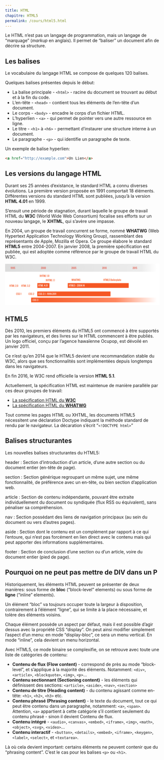 ```yaml
---
title: HTML
chapitre: HTML5
permalink: /cours/html5.html
---
```


Le HTML n’est pas un langage de programmation, mais un langage de “marquage”
(_markup_ en anglais). Il permet de “baliser” un document afin de décrire
sa structure.

Les balises
-----------

Le vocabulaire du langage HTML se compose de quelques 120 balises.

Quelques balises présentes depuis le début:

- La balise principale - `<html>` - racine du document se trouvant au début et
  à la fin du code.
- L’en-tête - `<head>` - contient tous les éléments de
  l’en-tête d’un document.
- Le corps - `<body>` - encadre le corps d’un fichier HTML.
- L’hyperlien - `<a>` - qui permet de pointer vers une autre
  ressource en ligne.
- Le titre - `<h1>` à `<h6>` - permettant
  d’instaurer une structure interne à un document.
- Le paragraphe - `<p>` - qui identifie un paragraphe de texte.

Un exemple de balise hyperlien:

```html
<a href="http://example.com">Un Lien</a>
```

Les versions du langage HTML
----------------------------

Durant ses 25 années d’existance, le standard HTML a connu diverses évolutions.
La première version proposée en 1991 comportait 18 éléments. Différentes
versions du standard HTML sont publiées, jusqu’à la version <b>HTML 4.01</b> en
1999.

S’ensuit une période de stagnation, durant laquelle le groupe de travail HTML
du **W3C** (World Wide Web Consortium) focalise ses efforts sur un nouveau
langage, le **XHTML**, qui s’avère une impasse.

En 2004, un groupe de travail concurrent se forme, nommé **WHATWG** (Web
Hypertext Application Technology Working Group), rassemblant des représentants
de Apple, Mozilla et Opera. Ce groupe élabore le standard **HTML5** entre
2004-2007. En janvier 2008, la première spécification est publiée, qui est
adoptée comme référence par le groupe de travail HTML du W3C.

![](assets/imgs/standards-timeline-html-by-cours-web.ch.png)

HTML5
-----

Dès 2010, les premiers éléments du HTML5 ont commencé à être supportés par les
navigateurs, et des livres sur le HTML commencent à être publiés. Un logo
officiel, conçu par l’agence hawaïenne Ocupop, est dévoilé en janvier 2011.

Ce n’est qu’en 2014 que le HTML5 devient une recommandation stable du W3C,
alors que ses fonctionnalités sont implémentées depuis longtemps dans les
navigateurs.

En fin 2016, le W3C rend officielle la version **HTML 5.1**.

Actuellement, la spécification HTML est maintenue de manière parallèle par ces
deux groupes de travail:

- [La spécification HTML du **W3C**](https://w3c.github.io/html/)
- [La spécification HTML du **WHATWG**](https://html.spec.whatwg.org/multipage/)

Tout comme les pages HTML ou XHTML, les documents HTML5 nécessitent une
déclaration Doctype indiquant la méthode standard de rendu par le navigateur.
La décaration s’écrit “`<!DOCTYPE html>`”

Balises structurantes
---------------------

Les nouvelles balises structurantes du HTML5:

header
: Section d’introduction d’un article, d’une autre section ou du document
entier (en-tête de page).

section
: Section générique regroupant un même sujet, une même fonctionnalité, de
préférence avec un en-tête, ou bien section d’application web.

article
: Section de contenu indépendante, pouvant être extraite individuellement du
document ou syndiquée (flux RSS ou équivalent), sans pénaliser sa
compréhension.

nav
: Section possédant des liens de navigation principaux (au sein du document ou
vers d’autres pages).

aside
: Section dont le contenu est un complément par rapport à ce qui l’entoure, qui
n’est pas forcément en lien direct avec le contenu mais qui peut apporter des
informations supplémentaires.

footer
: Section de conclusion d’une section ou d’un article, voire du document entier
(pied de page).

Pourquoi on ne peut pas mettre de DIV dans un P
-----------------------------------------------

Historiquement, les éléments HTML peuvent se présenter de deux manières: sous
forme de **bloc** (“block-level” elements) ou sous forme de **ligne**
(“inline” elements).

Un élément “bloc” va toujours occuper toute la largeur à disposition,
contrairement à l’élément “ligne”, qui se limite à la place nécessaire, et
tolère des éléments voisins.

Chaque élément possède un aspect par défaut, mais il est possible d’agir dessus
avec la propriété CSS “display”. On peut ainsi modifier simplement l’aspect
d’un menu: en mode “display-bloc”, ce sera un menu vertical. En mode “inline”,
cela devient un menu horizontal.

Avec HTML5, ce mode binaire se complexifie, on se retrouve avec toute une liste
de catégories de contenu:

- **Contenu de flux (Flow content)** - correspond de près au mode
  “block-level”, et s’applique à la majorité des éléments. Notamment:
  `<div>`, `<article>`, `<blockquote>`, `<img>`, `<p>`...
- **Contenu sectionnant (Sectioning content)** - les éléments qui définissent
  des sections: `<article>`, `<aside>`, `<nav>`, `<section>`
- **Contenu de titre (Heading content)** - du contenu agissant comme en-tête:
  `<h1>`, `<h2>`, `<h3>` etc.
- **Contenu phrasé (Phrasing content)** - le texte du document, tout ce qui
  peut être contenu dans un paragraphe, notamment: `<a>`, `<span>`. Attention,
  `<a>` appartient à
  cette catégorie s’il contient seulement du contenu phrasé - sinon il devient
  Contenu de flux.
- **Contenu intégré** - `<audio>`, `<canvas>`, `<embed>`, `<iframe>`, `<img>`,
  `<math>`, `<object>`, `<svg>`, `<video>`...
- **Contenu interactif** - `<button>`, `<details>`, `<embed>`, `<iframe>`,
  `<keygen>`, `<label>`, `<select>`, et `<textarea>`.

Là où cela devient important: certains éléments ne peuvent contenir que du
“phrasing content”. C’est le cas pour les balises `<p>` ou `<h1>`.
